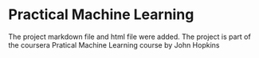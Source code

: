 # Practical Machine Learning

The project markdown file and html file were added. The project is part of the coursera Pratical Machine Learning course by John Hopkins
